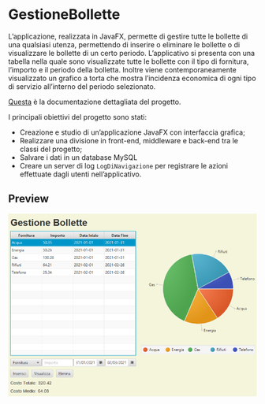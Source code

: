 # GestioneBollette
L’applicazione, realizzata in JavaFX, permette di gestire tutte le bollette di una qualsiasi utenza, permettendo di inserire o eliminare le bollette o di visualizzare le bollette di un certo periodo. L’applicativo si presenta con una tabella nella quale sono visualizzate tutte le bollette con il tipo di fornitura, l’importo e il periodo della bolletta. Inoltre viene contemporaneamente visualizzato un grafico a torta che mostra l’incidenza economica di ogni tipo di servizio all’interno del periodo selezionato.

[Questa](https://github.com/MatteoAmbrogi/GestioneBollette/blob/main/Documentazione.pdf) è la documentazione dettagliata del progetto.

I principali obiettivi del progetto sono stati:
* Creazione e studio di un’applicazione JavaFX con interfaccia grafica;
* Realizzare una divisione in front-end, middleware e back-end tra le classi del progetto;
* Salvare i dati in un database MySQL
* Creare un server di log `LogDiNavigazione` per registrare le azioni effettuate dagli utenti nell’applicativo.

## Preview
<p align="center">
   <img src="https://github.com/MatteoAmbrogi/GestioneBollette/blob/main/preview.PNG" alt="Preview"/>
</p>
